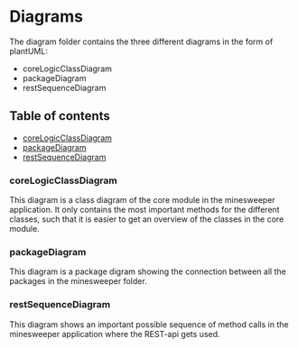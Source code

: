 # Diagrams

The diagram folder contains the three different diagrams in the form of plantUML:

- coreLogicClassDiagram
- packageDiagram
- restSequenceDiagram

## Table of contents

- [coreLogicClassDiagram](#coreLogicClassDiagram)
- [packageDiagram](#packageDiagram)
- [restSequenceDiagram](#restSequenceDiagram)

### coreLogicClassDiagram

This diagram is a class diagram of the core module in the minesweeper application. It only contains the most important methods for the different classes, such that it is easier to get an overview of the classes in the core module.

### packageDiagram

This diagram is a package digram showing the connection between all the packages in the minesweeper folder.

### restSequenceDiagram

This diagram shows an important possible sequence of method calls in the minesweeper application where the REST-api gets used.
